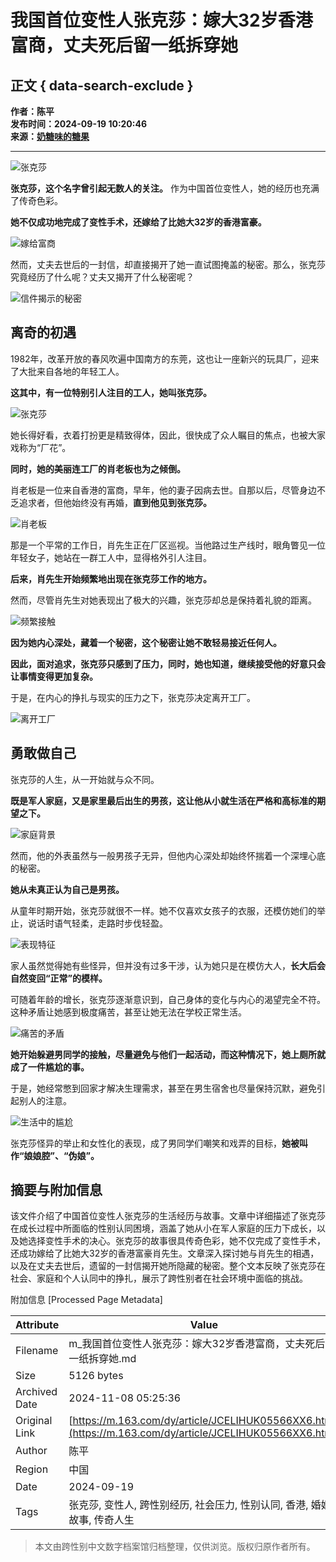 # 我国首位变性人张克莎：嫁大32岁香港富商，丈夫死后留一纸拆穿她

## 正文 { data-search-exclude }


**作者：陈平**  
**发布时间：2024-09-19 10:20:46**  
**来源：[奶糖味的糖果](https://www.163.com/dy/media/T1708398419916.html)**  

---

![张克莎](https://static.ws.126.net/163/f2e/dy_media/dy_media/static/images/ipLocation.f6d00eb.svg)

**张克莎，这个名字曾引起无数人的关注。** 作为中国首位变性人，她的经历也充满了传奇色彩。

**她不仅成功地完成了变性手术，还嫁给了比她大32岁的香港富豪。**

![嫁给富商](https://nimg.ws.126.net/?url=http%3A%2F%2Fdingyue.ws.126.net%2F2024%2F0919%2Fd8194244j00sk1fqj00r8d000v900icp.jpg&thumbnail=660x2147483647&quality=80&type=jpg)

然而，丈夫去世后的一封信，却直接揭开了她一直试图掩盖的秘密。那么，张克莎究竟经历了什么呢？丈夫又揭开了什么秘密呢？

![信件揭示的秘密](https://nimg.ws.126.net/?url=http%3A%2F%2Fdingyue.ws.126.net%2F2024%2F0919%2Faaec0febj00sk1fru001wd0011g00o8m.jpg&thumbnail=660x2147483647&quality=80&type=jpg)

## 离奇的初遇

1982年，改革开放的春风吹遍中国南方的东莞，这也让一座新兴的玩具厂，迎来了大批来自各地的年轻工人。

**这其中，有一位特别引人注目的工人，她叫张克莎。**

![张克莎](https://nimg.ws.126.net/?url=http%3A%2F%2Fdingyue.ws.126.net%2F2024%2F0919%2F9e930571j00sk1fru002gd0011w00r6m.jpg&thumbnail=660x2147483647&quality=80&type=jpg)

她长得好看，衣着打扮更是精致得体，因此，很快成了众人瞩目的焦点，也被大家戏称为“厂花”。

**同时，她的美丽连工厂的肖老板也为之倾倒。**

肖老板是一位来自香港的富商，早年，他的妻子因病去世。自那以后，尽管身边不乏追求者，但他始终没有再婚，**直到他见到张克莎。**

![肖老板](https://nimg.ws.126.net/?url=http%3A%2F%2Fdingyue.ws.126.net%2F2024%2F0919%2F3c2a0b8bj00sk1fru002kd0012200rqm.jpg&thumbnail=660x2147483647&quality=80&type=jpg)

那是一个平常的工作日，肖先生正在厂区巡视。当他路过生产线时，眼角瞥见一位年轻女子，她站在一群工人中，显得格外引人注目。

**后来，肖先生开始频繁地出现在张克莎工作的地方。**

然而，尽管肖先生对她表现出了极大的兴趣，张克莎却总是保持着礼貌的距离。

![频繁接触](https://nimg.ws.126.net/?url=http%3A%2F%2Fdingyue.ws.126.net%2F2024%2F0919%2F3b7400c2j00sk1fru001zd0011i00nwm.jpg&thumbnail=660x2147483647&quality=80&type=jpg)

**因为她内心深处，藏着一个秘密，这个秘密让她不敢轻易接近任何人。**

**因此，面对追求，张克莎只感到了压力，同时，她也知道，继续接受他的好意只会让事情变得更加复杂。**

于是，在内心的挣扎与现实的压力之下，张克莎决定离开工厂。

![离开工厂](https://nimg.ws.126.net/?url=http%3A%2F%2Fdingyue.ws.126.net%2F2024%2F0919%2F9ff4637fj00sk1fru001wd0011u00p4m.jpg&thumbnail=660x2147483647&quality=80&type=jpg)

## 勇敢做自己

张克莎的人生，从一开始就与众不同。

**既是军人家庭，又是家里最后出生的男孩，这让他从小就生活在严格和高标准的期望之下。**

![家庭背景](https://nimg.ws.126.net/?url=http%3A%2F%2Fdingyue.ws.126.net%2F2024%2F0919%2F3a3590dcj00sk1fru002jd0011y00x4m.jpg&thumbnail=660x2147483647&quality=80&type=jpg)

然而，他的外表虽然与一般男孩子无异，但他内心深处却始终怀揣着一个深埋心底的秘密。

**她从未真正认为自己是男孩。**

从童年时期开始，张克莎就很不一样。她不仅喜欢女孩子的衣服，还模仿她们的举止，说话时语气轻柔，走路时步伐轻盈。

![表现特征](https://nimg.ws.126.net/?url=http%3A%2F%2Fdingyue.ws.126.net%2F2024%2F0919%2Fdad97adcj00sk1fru0039d0011k00t0m.jpg&thumbnail=660x2147483647&quality=80&type=jpg)

家人虽然觉得她有些怪异，但并没有过多干涉，认为她只是在模仿大人，**长大后会自然变回“正常”的模样。**

可随着年龄的增长，张克莎逐渐意识到，自己身体的变化与内心的渴望完全不符。这种矛盾让她感到极度痛苦，甚至让她无法在学校正常生活。

![痛苦的矛盾](https://nimg.ws.126.net/?url=http%3A%2F%2Fdingyue.ws.126.net%2F2024%2F0919%2Fc881643fj00sk1fru0035d0011w00uam.jpg&thumbnail=660x2147483647&quality=80&type=jpg)

**她开始躲避男同学的接触，尽量避免与他们一起活动，而这种情况下，她上厕所就成了一件尴尬的事。**

于是，她经常憋到回家才解决生理需求，甚至在男生宿舍也尽量保持沉默，避免引起别人的注意。

![生活中的尴尬](https://nimg.ws.126.net/?url=http%3A%2F%2Fdingyue.ws.126.net%2F2024%2F0919%2Fd24ec134j00sk1fru002nd0011o00t8m.jpg&thumbnail=660x2147483647&quality=80&type=jpg)

张克莎怪异的举止和女性化的表现，成了男同学们嘲笑和戏弄的目标，**她被叫作“娘娘腔”、“伪娘”。**

## 摘要与附加信息

<!-- tcd_abstract -->
该文件介绍了中国首位变性人张克莎的生活经历与故事。文章中详细描述了张克莎在成长过程中所面临的性别认同困境，涵盖了她从小在军人家庭的压力下成长，以及她选择变性手术的决心。张克莎的故事很具传奇色彩，她不仅完成了变性手术，还成功嫁给了比她大32岁的香港富豪肖先生。文章深入探讨她与肖先生的相遇，以及在丈夫去世后，遗留的一封信揭开她所隐藏的秘密。整个文本反映了张克莎在社会、家庭和个人认同中的挣扎，展示了跨性别者在社会环境中面临的挑战。
<!-- tcd_abstract_end -->

附加信息 [Processed Page Metadata]

| Attribute       | Value                                  |
|-----------------|----------------------------------------|
| Filename        | m_我国首位变性人张克莎：嫁大32岁香港富商，丈夫死后留一纸拆穿她.md                             |
| Size            | 5126 bytes                           |
| Archived Date   | 2024-11-08 05:25:36                             |
| Original Link   | [https://m.163.com/dy/article/JCELIHUK05566XX6.html](https://m.163.com/dy/article/JCELIHUK05566XX6.html)                       |
| Author          | 陈平                               |
| Region          | 中国                               |
| Date            | 2024-09-19                                 |
| Tags            | 张克莎, 变性人, 跨性别经历, 社会压力, 性别认同, 香港, 婚姻故事, 传奇人生                                 |
>
> 本文由跨性别中文数字档案馆归档整理，仅供浏览。版权归原作者所有。
>